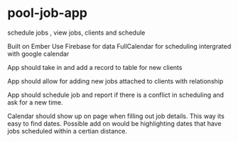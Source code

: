 # pool-job-app
schedule jobs , view jobs, clients and schedule

Built on Ember
Use Firebase for data
FullCalendar for scheduling intergrated with google calendar


App should take in and add a record to table for new clients

App should allow for adding new jobs attached to clients with relationship

App should schedule job and report if there is a conflict in scheduling and ask for a new time.

Calendar should show up on page when filling out job details. This way its easy to find dates. Possible add on would be highlighting dates that have jobs scheduled within a certian distance.
